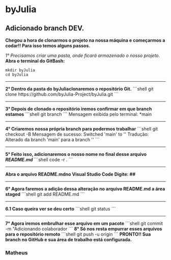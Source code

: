 # byJulia

## Adicionado branch DEV. 

<strong>
  Chegou a hora de clonarmos o projeto na nossa máquina e começarmos a codar!!
  Para isso temos alguns passos.
</strong>

<em>1° Precisamos criar uma pasta, onde ficará armazenado o nosso projeto.</em>
<strong>Abra o terminal do GitBash:</strong>

```shell
mkdir byJulia
cd byJulia
```
<hr>
<strong>2° Dentro da pasta do byJuliaclonaremos o repositório Git.</strong>
```shell
git clone https://github.com/byJulia-Project/byJulia.git
```
<hr>
<strong>3° Depois de clonado o repositório iremos confirmar em que branch estamos</strong>
```shell
git branch
```
Mensagem exibida pelo terminal: *main
<hr>
<strong>4° Criaremos nossa própria branch para podermos trabalhar</strong>
```shell
git checkout -B <nome-da-branch> 
 Mensagem de sucesso: Switched 'main' to '<nome-da-branch>'
  Tradução: Alterado da branch 'main' para a branch '<nome-da-branch>'
```
<hr>
<strong>5° Feito isso, adicionaremos o nosso nome no final desse arquivo  <em>README.md</em></strong>
```shell
code -r .
```
<hr>
<strong>
  Abra o arquivo README.mdno Visual Studio Code
  Digite: ## <nome-do-colaborador>
</strong>
<hr>
<strong>6° Agora faremos a adição dessa alteração no arquivo README.md a área staged</strong>
```shell
git add README.md
```
<hr>
<strong>6.1 Caso queira ver se deu certo</strong>
```shell
git status
```
<hr>
<strong>7° Agora iremos embrulhar esse arquivo em um pacote</strong>
```shell
git commit -m "Adicionando colaborador <nome-colaborador>
```
<strong>8° Só nos resta empurrar esses arquivos para o repositório remoto</strong>
```shell
git push -u origin <nome-da-branch>
```
<strong>PRONTO!! Sua branch no GitHub e sua área de trabalho está configurada.</strong>

### Matheus